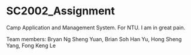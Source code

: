 # SC2002_Assignment
Camp Application and Management System. For NTU. I am in great pain.


Team members: Bryan Ng Sheng Yuan, Brian Soh Han Yu, Hong Sheng Yang, Fong Keng Le
